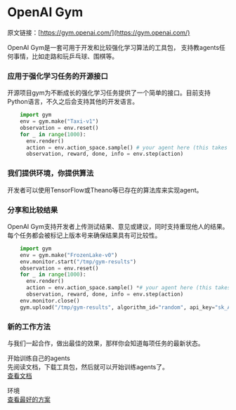 # OpenAI Gym
原文链接：[https://gym.openai.com/](https://gym.openai.com/)

OpenAI Gym是一套可用于开发和比较强化学习算法的工具包， 支持教agents任何事情，比如走路和玩乒乓球、围棋等。

### 应用于强化学习任务的开源接口
开源项目gym为不断成长的强化学习任务提供了一个简单的接口。目前支持Python语言，不久之后会支持其他的开发语言。
```python
    import gym  
    env = gym.make("Taxi-v1")  
    observation = env.reset()  
    for _ in range(1000):  
      env.render()  
      action = env.action_space.sample() # your agent here (this takes  random actions)  
      observation, reward, done, info = env.step(action)  
```  
      
### 我们提供环境，你提供算法
开发者可以使用TensorFlow或Theano等已存在的算法库来实现agent。

### 分享和比较结果
OpenAI Gym支持开发者上传测试结果、意见或建议，同时支持重现他人的结果。每个任务都会被标记上版本号来确保结果具有可比较性。
```python
    import gym  
    env = gym.make("FrozenLake-v0")  
    env.monitor.start("/tmp/gym-results")  
    observation = env.reset()  
    for _ in range(1000):  
      env.render()  
      action = env.action_space.sample() *# your agent here (this takes random actions)*  
      observation, reward, done, info = env.step(action)  
    env.monitor.close()  
    gym.upload("/tmp/gym-results", algorithm_id="random", api_key="sk_AKoNu8JTQdKnRmWOqGFPug")  
```
### 新的工作方法
与我们一起合作，做出最佳的效果，那样你会知道每项任务的最新状态。  


开始训练自己的agents  
先阅读文档，下载工具包，然后就可以开始训练agents了。  
[查看文档](https://gym.openai.com/docs)

环境  
[查看最好的方案](https://gym.openai.com/docs)  
